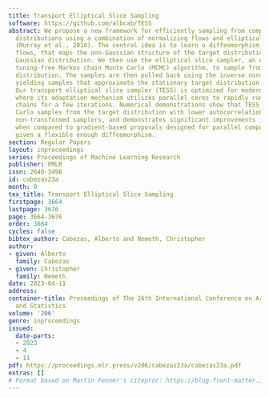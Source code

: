 ```yaml
---
title: Transport Elliptical Slice Sampling
software: https://github.com/albcab/TESS
abstract: We propose a new framework for efficiently sampling from complex probability
  distributions using a combination of normalizing flows and elliptical slice sampling
  (Murray et al., 2010). The central idea is to learn a diffeomorphism, through normalizing
  flows, that maps the non-Gaussian structure of the target distribution to an approximately
  Gaussian distribution. We then use the elliptical slice sampler, an efficient and
  tuning-free Markov chain Monte Carlo (MCMC) algorithm, to sample from the transformed
  distribution. The samples are then pulled back using the inverse normalizing flow,
  yielding samples that approximate the stationary target distribution of interest.
  Our transport elliptical slice sampler (TESS) is optimized for modern computer architectures,
  where its adaptation mechanism utilizes parallel cores to rapidly run multiple Markov
  chains for a few iterations. Numerical demonstrations show that TESS produces Monte
  Carlo samples from the target distribution with lower autocorrelation compared to
  non-transformed samplers, and demonstrates significant improvements in efficiency
  when compared to gradient-based proposals designed for parallel computer architectures,
  given a flexible enough diffeomorphism.
section: Regular Papers
layout: inproceedings
series: Proceedings of Machine Learning Research
publisher: PMLR
issn: 2640-3498
id: cabezas23a
month: 0
tex_title: Transport Elliptical Slice Sampling
firstpage: 3664
lastpage: 3676
page: 3664-3676
order: 3664
cycles: false
bibtex_author: Cabezas, Alberto and Nemeth, Christopher
author:
- given: Alberto
  family: Cabezas
- given: Christopher
  family: Nemeth
date: 2023-04-11
address:
container-title: Proceedings of The 26th International Conference on Artificial Intelligence
  and Statistics
volume: '206'
genre: inproceedings
issued:
  date-parts:
  - 2023
  - 4
  - 11
pdf: https://proceedings.mlr.press/v206/cabezas23a/cabezas23a.pdf
extras: []
# Format based on Martin Fenner's citeproc: https://blog.front-matter.io/posts/citeproc-yaml-for-bibliographies/
---
```

